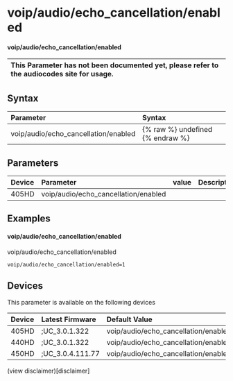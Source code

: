 ﻿---
description: voip/audio/echo_cancellation/enabled
search:
    keywords: ['voip','audio','echo_cancellation','enabled']
---

# voip/audio/echo_cancellation/enabled

#### voip/audio/echo_cancellation/enabled


| This Parameter has not been documented yet, please refer to the audiocodes site for usage.  |
| :--- |

## Syntax
| Parameter | Syntax |
| :--- | :--- |
|voip/audio/echo_cancellation/enabled | {% raw %} undefined {% endraw %} |

## Parameters
|Device|Parameter|value|Description|
|:---|:---|:---|:---|
| 405HD | voip/audio/echo_cancellation/enabled |  |  |

## Examples
#### voip/audio/echo_cancellation/enabled

voip/audio/echo_cancellation/enabled

```
voip/audio/echo_cancellation/enabled=1
```

## Devices
This parameter is available on the following devices

| Device | Latest Firmware | Default Value |
|:---|:---|:---|
| 405HD | ;UC_3.0.1.322 | voip/audio/echo_cancellation/enabled=1 
| 440HD | ;UC_3.0.1.322 | voip/audio/echo_cancellation/enabled=1 
| 450HD | ;UC_3.0.4.111.77 | voip/audio/echo_cancellation/enabled=1 

(view disclaimer)[disclaimer]
